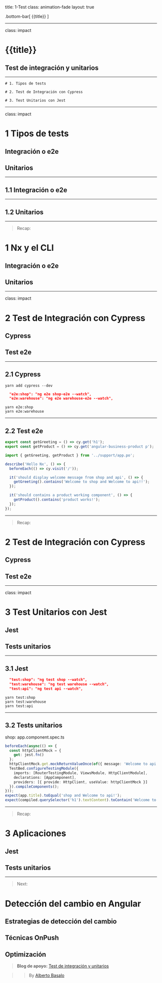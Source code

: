 title: 1-Test
class: animation-fade
layout: true

.bottom-bar[
{{title}}
]

---

class: impact

# {{title}}

## Test de integración y unitarios

---

    # 1. Tipos de tests

    # 2. Test de Integración con Cypress

    # 3. Test Unitarios con Jest

---

class: impact

# 1 Tipos de tests

## Integración o e2e

## Unitarios

---

## 1.1 Integración o e2e

---

## 1.2 Unitarios


---

> Recap:

# 1 Nx y el CLI

## Integración o e2e

## Unitarios

---

class: impact

# 2 Test de Integración con Cypress

## Cypress

## Test e2e

---

## 2.1 Cypress

```terminal
yarn add cypress --dev
```

```json
  "e2e:shop": "ng e2e shop-e2e --watch",
  "e2e:warehouse": "ng e2e warehouse-e2e --watch",
```

```terminal
yarn e2e:shop
yarn e2e:warehouse
```

---

## 2.2 Test e2e

```typescript
export const getGreeting = () => cy.get('h1');
export const getProduct = () => cy.get('angular-business-product p');
```

```typescript
import { getGreeting, getProduct } from '../support/app.po';

describe('Hello Nx', () => {
  beforeEach(() => cy.visit('/'));

  it('should display welcome message from shop and api', () => {
    getGreeting().contains('Welcome to shop and Welcome to api!!');
  });

  it('should contains a product working component', () => {
    getProduct().contains('product works!');
  });
});
```

---

> Recap:

# 2 Test de Integración con Cypress

## Cypress

## Test e2e

---

class: impact

# 3 Test Unitarios con Jest

## Jest

## Tests unitarios

---

## 3.1 Jest

```json
  "test:shop": "ng test shop --watch",
  "test:warehouse": "ng test warehouse --watch",
  "test:api": "ng test api --watch",
```

```terminal
yarn test:shop
yarn test:warehouse
yarn test:api
```

---

## 3.2 Tests unitarios

shop: app.component.spec.ts

```typescript
beforeEach(async(() => {
  const httpClientMock = {
    get: jest.fn()
  };
  httpClientMock.get.mockReturnValueOnce(of({ message: 'Welcome to api!' }));
  TestBed.configureTestingModule({
    imports: [RouterTestingModule, ViewsModule, HttpClientModule],
    declarations: [AppComponent],
    providers: [{ provide: HttpClient, useValue: httpClientMock }]
  }).compileComponents();
}));
expect(app.title).toEqual('shop and Welcome to api!');
expect(compiled.querySelector('h1').textContent).toContain('Welcome to shop and Welcome to api!!');
```

---

> Recap:

# 3 Aplicaciones

## Jest

## Tests unitarios

---


> Next:

# Detección del cambio en Angular

## Estrategias de detección del cambio
## Técnicas OnPush
## Optimización


> **Blog de apoyo:** [Test de integración y unitarios](https://academia-binaria.com/test-de-integracion-y-unitarios/)

> > By [Alberto Basalo](https://twitter.com/albertobasalo)

